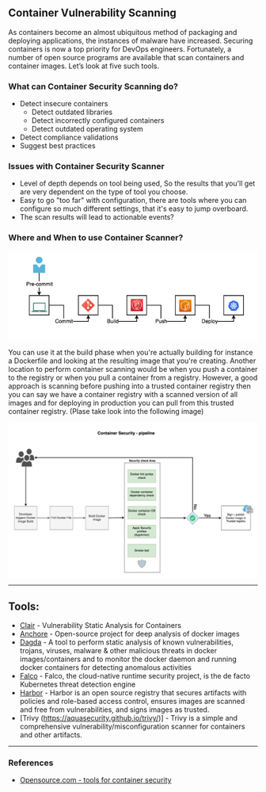 ## Container Vulnerability Scanning
As containers become an almost ubiquitous method of packaging and deploying applications, the instances of malware have increased. Securing containers is now a top priority for DevOps engineers. Fortunately, a number of open source programs are available that scan containers and container images. Let’s look at five such tools.

### What can Container Security Scanning do?
- Detect insecure containers
    + Detect outdated libraries
    + Detect incorrectly configured containers
    + Detect outdated operating system
- Detect compliance validations
- Suggest best practices

### Issues with Container Security Scanner
- Level of depth depends on tool being used, So the results that you'll get are very dependent on the type of tool you choose.
- Easy to go "too far" with configuration, there are tools where you can configure so much different settings, that it's easy to jump overboard.
- The scan results will lead to actionable events?

### Where and When to use Container Scanner? 
<img align="center" src="/document/assets/images/Dev-process.png">  

You can use it at the build phase when you're actually building for instance a Dockerfile and looking at the resulting image that you're creating. Another location to perform container scanning would be when you push a container to the registry or when you pull a container from a registry. However, a good approach is scanning before pushing into a trusted container registry then you can say we have a container registry with a scanned version of all images and for deploying in production you can pull from this trusted container registry. (Plase take look into the following image)

<img align="center" src="/document/assets/images/container-security-pipeline.png">

---
## Tools:

+ [Clair](https://github.com/quay/clair) - Vulnerability Static Analysis for Containers
+ [Anchore](https://anchore.com/opensource/) - Open-source project for deep analysis of docker images
+ [Dagda](https://github.com/eliasgranderubio/dagda/) - A tool to perform static analysis of known vulnerabilities, trojans, viruses, malware & other malicious threats in docker images/containers and to monitor the docker daemon and running docker containers for detecting anomalous activities
+ [Falco](https://falco.org/) - Falco, the cloud-native runtime security project, is the de facto Kubernetes threat detection engine
+ [Harbor](https://goharbor.io/) - Harbor is an open source registry that secures artifacts with policies and role-based access control, ensures images are scanned and free from vulnerabilities, and signs images as trusted.
+ [Trivy (https://aquasecurity.github.io/trivy/)] - Trivy is a simple and comprehensive vulnerability/misconfiguration scanner for containers and other artifacts.

---
### References

+ [Opensource.com - tools for container security](https://opensource.com/article/18/8/tools-container-security)
